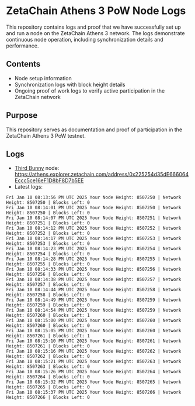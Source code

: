 # ZetaChain Athens 3 PoW Node Logs
This repository contains logs and proof that we have successfully set up and run a node on the ZetaChain Athens 3 network. The logs demonstrate continuous node operation, including synchronization details and performance.

## Contents
- Node setup information
- Synchronization logs with block height details
- Ongoing proof of work logs to verify active participation in the ZetaChain network

## Purpose
This repository serves as documentation and proof of participation in the ZetaChain Athens 3 PoW testnet.

## Logs

- [Third Bunny](https://thirdbunny.xyz/) node: https://athens.explorer.zetachain.com/address/0x225254d35dE666064Eccc5ce16eF1D8bF8D7b5EE
- Latest logs:
```
Fri Jan 10 08:13:56 PM UTC 2025 Your Node Height: 8507250 | Network Height: 8507250 | Blocks Left: 0
Fri Jan 10 08:14:01 PM UTC 2025 Your Node Height: 8507250 | Network Height: 8507250 | Blocks Left: 0
Fri Jan 10 08:14:07 PM UTC 2025 Your Node Height: 8507251 | Network Height: 8507251 | Blocks Left: 0
Fri Jan 10 08:14:12 PM UTC 2025 Your Node Height: 8507252 | Network Height: 8507252 | Blocks Left: 0
Fri Jan 10 08:14:17 PM UTC 2025 Your Node Height: 8507253 | Network Height: 8507253 | Blocks Left: 0
Fri Jan 10 08:14:23 PM UTC 2025 Your Node Height: 8507254 | Network Height: 8507254 | Blocks Left: 0
Fri Jan 10 08:14:28 PM UTC 2025 Your Node Height: 8507255 | Network Height: 8507255 | Blocks Left: 0
Fri Jan 10 08:14:33 PM UTC 2025 Your Node Height: 8507256 | Network Height: 8507256 | Blocks Left: 0
Fri Jan 10 08:14:38 PM UTC 2025 Your Node Height: 8507257 | Network Height: 8507257 | Blocks Left: 0
Fri Jan 10 08:14:44 PM UTC 2025 Your Node Height: 8507258 | Network Height: 8507258 | Blocks Left: 0
Fri Jan 10 08:14:49 PM UTC 2025 Your Node Height: 8507259 | Network Height: 8507259 | Blocks Left: 0
Fri Jan 10 08:14:54 PM UTC 2025 Your Node Height: 8507259 | Network Height: 8507260 | Blocks Left: 1
Fri Jan 10 08:15:00 PM UTC 2025 Your Node Height: 8507260 | Network Height: 8507260 | Blocks Left: 0
Fri Jan 10 08:15:05 PM UTC 2025 Your Node Height: 8507260 | Network Height: 8507261 | Blocks Left: 1
Fri Jan 10 08:15:10 PM UTC 2025 Your Node Height: 8507261 | Network Height: 8507261 | Blocks Left: 0
Fri Jan 10 08:15:16 PM UTC 2025 Your Node Height: 8507262 | Network Height: 8507262 | Blocks Left: 0
Fri Jan 10 08:15:21 PM UTC 2025 Your Node Height: 8507263 | Network Height: 8507263 | Blocks Left: 0
Fri Jan 10 08:15:26 PM UTC 2025 Your Node Height: 8507264 | Network Height: 8507264 | Blocks Left: 0
Fri Jan 10 08:15:32 PM UTC 2025 Your Node Height: 8507265 | Network Height: 8507265 | Blocks Left: 0
Fri Jan 10 08:15:37 PM UTC 2025 Your Node Height: 8507266 | Network Height: 8507266 | Blocks Left: 0
```
